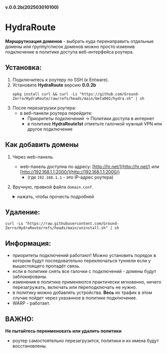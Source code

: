 **v.0.0.2b(202503010100)**

# HydraRoute

**Маршрутизация доменов** - выбрать куда перенаправить отдельные домены или группу/список доменов можно
просто изменив подключение в политике доступа веб-интерфейса роутера.

## Установка:
1. Подключитесь к роутеру по SSH (к Entware).
2. Установите **HydraRoute** версию **0.0.2b**
	```
	opkg install curl && curl -Ls "https://github.com/Ground-Zerro/HydraRoute/raw/refs/heads/main/beta002/hydra.sh" | sh
	```
3. После перезагрузки роутера:
    - в веб-панели роутера перейдите:
      * Приоритеты подключений -> Политики доступа в интернет
      * в политике **HydraRoute1st** отметьте галочкой нужный VPN или другое подключение

## Как добавить домены
1. Через web-панель.
   - web-панель доступна по адресу: [http://hr.net/](http://hr.net/) или [http://192.168.1.1:2000/](http://192.168.1.1:2000/)
     * (где `192.168.1.1` - это IP-адрес роутера)

2. Вручную, правкой файла `domain.conf`.

    <details>
    <summary>нажать, чтобы прочесть подробней</summary>

	1. Чтобы добавить домены для перенаправления, отредактируйте файл: `/opt/etc/AdGuardHome/domain.conf`:
		```
		nano /opt/etc/AdGuardHome/domain.conf
		```

		Пример `domain.conf`:
		```
		youtube.com,googlevideo.com/hr1
		openai.com,chatgpt.com/hr2
		```

		* В левой части через запятую указаны домены
		* В паровой после слэш - `ipset` политики, которой они управляются

		   |  имя политики   |  ipset  |
		   |:---------------:|:-------:|
		   |  HydraRoute1st  |   hr1   |
		   |  HydraRoute2nd  |   hr2   |
		   |  HydraRoute3rd  |   hr3   |

	2. После добавления доменов необходимо перезапустить **AdGuard Home** командой:
		```
		agh restart
		```
		Домены третьего уровня и выше указывать не нужно, они подхватываются автоматически.
		* **Пример**: указав `google.com` будут перенаправляться все домены, заканивающиеся на `google.com`, в т.ч. `mail.google.com`, `drive.google.com` и т.д.

	</details>

## Удаление:
```
curl -Ls "https://raw.githubusercontent.com/Ground-Zerro/HydraRoute/refs/heads/main/uninstall.sh" | sh
```

## Информация:
- приоритеты подключений работают! Можно установить порядок в котором будут последовательно переключаться туннели
если у вышестоящего пропадёт связь.
- если в политике снять все галочки с подключений - домены будут заблокированы.
- изменения в политике применяются практически мгновенно, ничего перезагружать, включать или переподключать не нужно.
- в политику можно добавлять устройства. **Весь** их трафик в этом случае пойдет через указанное в политике подключение.
- WARP - работает.

## ВАЖНО:
**Не пытайтесь переименовать или удалить политики**
- роутер самостоятельно перезагрузится, политики и их имена будут восстановлены.
